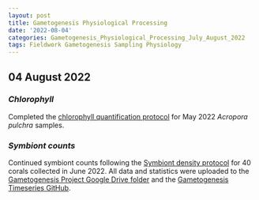 ```yaml
---
layout: post
title: Gametogenesis Physiological Processing
date: '2022-08-04'
categories: Gametogenesis_Physiological_Processing_July_August_2022
tags: Fieldwork Gametogenesis Sampling Physiology
---
```


## 04 August 2022

### *Chlorophyll*
Completed the [chlorophyll quantification protocol](https://github.com/daniellembecker/Gametogenesis/blob/main/protocols/2020-01-01-Chlorophyll-Protocol.md) for May 2022 *Acropora pulchra* samples.

### *Symbiont counts*

Continued symbiont counts following the [Symbiont density protocol](https://github.com/urol-e5/protocols/blob/master/2020-01-07-Cell_Density-Protocol.md) for 40 corals collected in June 2022. All data and statistics were uploaded to the [Gametogenesis Project Google Drive folder](https://drive.google.com/drive/u/0/folders/1KSkMOiGlpIDJ80WWa3U5HESVHea4GNIu) and the [Gametogenesis Timeseries GitHub](https://github.com/daniellembecker/Gametogenesis/tree/main/gametogenesis_timeseries). 


